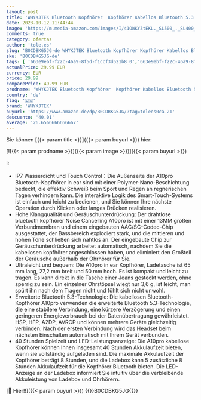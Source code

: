 ```yaml
---
layout: post
title: 'WHYKJTEK Bluetooth Kopfhörer  Kopfhörer Kabellos Bluetooth 5.3 In Ear mit Indicateur LED  40 Std ENC Lärmreduzierung dual Mikrofon HiFi Stereo Kopfhörer  IP7 Wasserdicht in Ear Ohrhörer Roségold'
date: 2023-10-12 11:44:44
image: 'https://m.media-amazon.com/images/I/41OWKY3tEKL._SL500_._SL400_.jpg'
comments: true
category: ofertas
author: 'tole.es'
slug: 'B0CDBKG5JG-de WHYKJTEK Bluetooth Kopfhörer Kopfhörer Kabellos Bluetooth...'
sku: 'B0CDBKG5JG-de'
tags: [ '663e9ebf-f22c-46a9-8f5d-f1ccf3d521b8_0','663e9ebf-f22c-46a9-8f5d-f1ccf3d521b8_401','663e9ebf-f22c-46a9-8f5d-f1ccf3d521b8_4501','663e9ebf-f22c-46a9-8f5d-f1ccf3d521b8_9901','Arborist Merchandising Root','Elektronik & Foto','Elektronik & Foto: Produkte mit Umwelt-Label','In-Ear Ohrhörer','Kopfhörer','Kopfhörer & Zubehör','Kunden-Favoriten: Home Entertainment','Kunden-Favoriten: Technische Produkte','Self Service','Special Features Stores','whykjtek','🇩🇪', ]
actualPrice: 29.99 EUR
currency: EUR
price: 29.99
comparePrice: 49.99 EUR
prodname: 'WHYKJTEK Bluetooth Kopfhörer  Kopfhörer Kabellos Bluetooth 5.3 In Ear mit Indicateur LED  40 Std ENC Lärmreduzierung dual Mikrofon HiFi Stereo Kopfhörer  IP7 Wasserdicht in Ear Ohrhörer Roségold'
country: 'de'
flag: '🇩🇪'
brand: 'WHYKJTEK'
buyurl: 'https://www.amazon.de/dp/B0CDBKG5JG/?tag=tolees0ca-21'
descuento: '40.01'
average: '26.6566666666667'
---
```


Sie können [{{< param title >}}]({{< param buyurl >}}) hier:

[![{{< param prodname >}}]({{< param image >}})]({{< param buyurl >}})

ℹ️:

- IP7 Wasserdicht und Touch Control：Die Außenseite der A10pro Bluetooth-Kopfhörer in ear sind mit einer Polymer-Nano-Beschichtung bedeckt, die effektiv Schweiß beim Sport und Regen an regnerischen Tagen verhindern kann. Die interaktive Logik des Smart-Touch-Systems ist einfach und leicht zu bedienen, und Sie können Ihre nächste Operation durch Klicken oder langes Drücken realisieren.
- Hohe Klangqualität und Geräuschunterdrückung: Der drahtlose bluetooth kopfhörer Noise Cancelling A10pro ist mit einer 13MM großen Verbundmembran und einem eingebauten AAC/SC-Codec-Chip ausgestattet, der Bassbereich explodiert stark, und die mittleren und hohen Töne schließen sich nahtlos an. Der eingebaute Chip zur Geräuschunterdrückung arbeitet automatisch, nachdem Sie die kabellosen kopfhörer angeschlossen haben, und eliminiert den Großteil der Geräusche außerhalb der Ohrhörer für Sie.
- Ultraleicht und bequem: Die A10pro in ear Kopfhörer, Ladetasche ist 65 mm lang, 27,2 mm breit und 50 mm hoch. Es ist kompakt und leicht zu tragen. Es kann direkt in die Tasche einer Jeans gesteckt werden, ohne sperrig zu sein. Ein einzelner Ohrstöpsel wiegt nur 3,6 g, ist leicht, man spürt ihn nach dem Tragen nicht und fühlt sich nicht unwohl.
- Erweiterte Bluetooth 5.3-Technologie: Die kabellosen Bluetooth-Kopfhörer A10pro verwenden die erweiterte Bluetooth 5.3-Technologie, die eine stabilere Verbindung, eine kürzere Verzögerung und einen geringeren Energieverbrauch bei der Datenübertragung gewährleistet. HSP, HFP, A2DP, AVRCP und können mehrere Geräte gleichzeitig verbinden. Nach der ersten Verbindung wird das Headset beim nächsten Einschalten automatisch mit Ihrem Gerät verbunden.
- 40 Stunden Spielzeit und LED-Leistungsanzeige: Die A10pro kabellose Kopfhörer können Ihnen insgesamt 40 Stunden Akkulaufzeit bieten, wenn sie vollständig aufgeladen sind. Die maximale Akkulaufzeit der Kopfhörer beträgt 8 Stunden, und die Ladebox kann 5 zusätzliche 8 Stunden Akkulaufzeit für die Kopfhörer Bluetooth bieten. Die LED-Anzeige an der Ladebox informiert Sie intuitiv über die verbleibende Akkuleistung von Ladebox und Ohrhörern.

[🛒 Hier!!]({{< param buyurl >}})
{{<world>}}B0CDBKG5JG{{</world>}}
